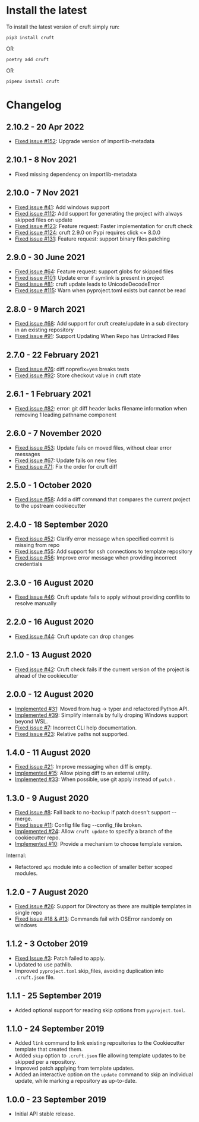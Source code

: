 Install the latest
===================

To install the latest version of cruft simply run:

`pip3 install cruft`

OR

`poetry add cruft`

OR

`pipenv install cruft`


Changelog
=========


## 2.10.2 - 20 Apr 2022
- [Fixed issue #152](https://github.com/cruft/cruft/issues/152): Upgrade version of importlib-metadata

## 2.10.1 - 8 Nov 2021
- Fixed missing dependency on importlib-metadata

## 2.10.0 - 7 Nov 2021
- [Fixed issue #41](https://github.com/cruft/cruft/issues/41): Add windows support
- [Fixed issue #112](https://github.com/cruft/cruft/issues/112): Add support for generating the project with always skipped files on update
- [Fixed issue #123](https://github.com/cruft/cruft/issues/123): Feature request: Faster implementation for cruft check
- [Fixed issue #124](https://github.com/cruft/cruft/issues/124): cruft 2.9.0 on Pypi requires click <= 8.0.0
- [Fixed issue #131](https://github.com/cruft/cruft/issues/131): Feature request: support binary files patching

## 2.9.0 - 30 June 2021
- [Fixed issue #64](https://github.com/cruft/cruft/issues/64): Feature request: support globs for skipped files
- [Fixed issue #101](https://github.com/cruft/cruft/issues/101): Update error if symlink is present in project
- [Fixed issue #81](https://github.com/cruft/cruft/issues/81): cruft update leads to UnicodeDecodeError
- [Fixed issue #115](https://github.com/cruft/cruft/issues/115): Warn when pyproject.toml exists but cannot be read

## 2.8.0 - 9 March 2021
- [Fixed issue #68](https://github.com/cruft/cruft/issues/68): Add support for cruft create/update in a sub directory in an existing repository
- [Fixed issue #91](https://github.com/cruft/cruft/issues/91): Support Updating When Repo has Untracked Files

## 2.7.0 - 22 February 2021
- [Fixed issue #76](https://github.com/cruft/cruft/issues/76): diff.noprefix=yes breaks tests
- [Fixed issue #92](https://github.com/cruft/cruft/issues/92): Store checkout value in cruft state

## 2.6.1 - 1 February 2021
- [Fixed issue #82](https://github.com/cruft/cruft/issues/82): error: git diff header lacks filename information when removing 1 leading pathname component

## 2.6.0 - 7 November 2020
- [Fixed issue #53](https://github.com/cruft/cruft/issues/53): Update fails on moved files, without clear error messages
- [Fixed issue #67](https://github.com/cruft/cruft/issues/67): Update fails on new files
- [Fixed issue #71](https://github.com/cruft/cruft/issues/71): Fix the order for cruft diff

## 2.5.0 - 1 October 2020
- [Fixed issue #58](https://github.com/cruft/cruft/issues/58): Add a diff command that compares the current project to the upstream cookiecutter

## 2.4.0 - 18 September 2020
- [Fixed issue #52](https://github.com/cruft/cruft/issues/52): Clarify error message when specified commit is missing from repo
- [Fixed issue #55](https://github.com/cruft/cruft/issues/55): Add support for ssh connections to template repository
- [Fixed issue #56](https://github.com/cruft/cruft/issues/56): Improve error message when providing incorrect credentials

## 2.3.0 - 16 August 2020
- [Fixed issue #46](https://github.com/cruft/cruft/issues/46): Cruft update fails to apply without providing conflits to resolve manually

## 2.2.0 - 16 August 2020
- [Fixed issue #44](https://github.com/cruft/cruft/issues/44): Cruft update can drop changes

## 2.1.0 - 13 August 2020
- [Fixed issue #42](https://github.com/cruft/cruft/issues/42): Cruft check fails if the current version of the project is ahead of the cookiecutter

## 2.0.0 - 12 August 2020
- [Implemented #31](https://github.com/cruft/cruft/issues/31): Moved from hug -> typer and refactored Python API.
- [Implemented #39](https://github.com/cruft/cruft/issues/39): Simplify internals by fully droping Windows support beyond WSL.
- [Fixed issue #7](https://github.com/cruft/cruft/issues/7): Incorrect CLI help documentation.
- [Fixed issue #23](https://github.com/cruft/cruft/issues/23): Relative paths not supported.

## 1.4.0 - 11 August 2020
- [Fixed issue #21](https://github.com/cruft/cruft/issues/21): Improve messaging when diff is empty.
- [Implemented #15](https://github.com/cruft/cruft/issues/15): Allow piping diff to an external utility.
- [Implemented #33](https://github.com/cruft/cruft/issues/24): When possible, use git apply instead of `patch` .

## 1.3.0 - 9 August 2020
- [Fixed issue #8](https://github.com/cruft/cruft/issues/8): Fall back to no-backup if patch doesn't support --merge.
- [Fixed issue #11](https://github.com/cruft/cruft/issues/11): Config file flag --config_file broken.
- [Implemented #24](https://github.com/cruft/cruft/issues/24): Allow `cruft update` to specify a branch of the cookiecutter repo.
- [Implemented #10](https://github.com/cruft/cruft/issues/10): Provide a mechanism to choose template version.

Internal:
- Refactored `api` module into a collection of smaller better scoped modules.

## 1.2.0 - 7 August 2020
- [Fixed issue #26](https://github.com/cruft/cruft/issues/26): Support for Directory as there are multiple templates in single repo
- [Fixed issue #18 & #13](https://github.com/cruft/cruft/issues/18): Commands fail with OSError randomly on windows

## 1.1.2 - 3 October 2019
- [Fixed Issue #3](https://github.com/cruft/cruft/issues/3): Patch failed to apply.
- Updated to use pathlib.
- Improved `pyproject.toml` skip_files, avoiding duplication into `.cruft.json` file.

## 1.1.1 - 25 September 2019
- Added optional support for reading skip options from `pyproject.toml`.

## 1.1.0 - 24 September 2019
- Added `link` command to link existing repositories to the Cookiecutter template that created them.
- Added `skip` option to `.cruft.json` file allowing template updates to be skipped per a repository.
- Improved patch applying from template updates.
- Added an interactive option on the `update` command to skip an individual update, while marking a repository as up-to-date.

## 1.0.0 - 23 September 2019
- Initial API stable release.
